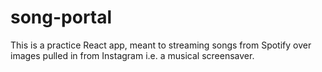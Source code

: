 # song-portal

This is a practice React app, meant to streaming songs from Spotify over images pulled in from Instagram i.e. a musical screensaver.